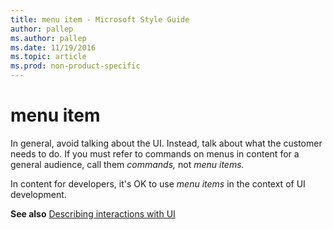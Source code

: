 ```yaml
---
title: menu item - Microsoft Style Guide
author: pallep
ms.author: pallep
ms.date: 11/19/2016
ms.topic: article
ms.prod: non-product-specific
---
```


# menu item

In general, avoid talking about the UI. Instead, talk about what the customer needs to do. If you must refer to commands on menus in content for a general audience, call them *commands,* not *menu items.* 

In content for developers, it's OK to use *menu items* in the context of UI development. 

**See also** [Describing interactions with UI](/style-guide/procedures-instructions/describing-interactions-with-ui)
